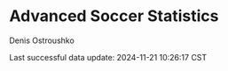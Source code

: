 # Advanced Soccer Statistics
Denis Ostroushko

<!-- gfm -->

Last successful data update: 2024-11-21 10:26:17 CST
